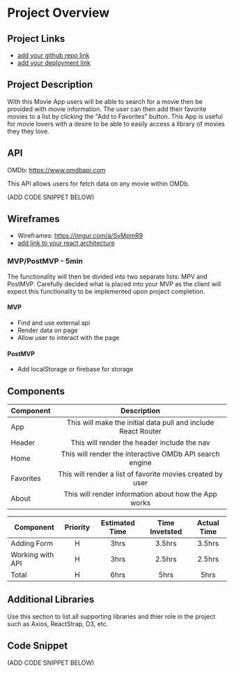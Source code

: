 # Project Overview

## Project Links

- [add your github repo link]()
- [add your deployment link]()

## Project Description

With this Movie App users will be able to search for a movie then be provided with movie information. The user can then add their favorite movies to a list by clicking the "Add to Favorites" button. This App is useful for movie lovers with a desire to be able to easily access a library of movies they they love.

## API

OMDb: https://www.omdbapi.com

This API allows users for fetch data on any movie within OMDb.

(ADD CODE SNIPPET BELOW)


## Wireframes

- Wireframes: https://imgur.com/a/SvMpmR9
- [add link to your react architecture]()


### MVP/PostMVP - 5min

The functionality will then be divided into two separate lists: MPV and PostMVP.  Carefully decided what is placed into your MVP as the client will expect this functionality to be implemented upon project completion.  

#### MVP
- Find and use external api 
- Render data on page 
- Allow user to interact with the page

#### PostMVP

- Add localStorage or firebase for storage

## Components

| Component | Description | 
| --- | :---: |  
| App | This will make the initial data pull and include React Router| 
| Header | This will render the header include the nav |
| Home | This will render the interactive OMDb API search engine |
| Favorites | This will render a list of favorite movies created by user |
| About | This will render information about how the App works |


| Component | Priority | Estimated Time | Time Invetsted | Actual Time |
| --- | :---: |  :---: | :---: | :---: |
| Adding Form | H | 3hrs| 3.5hrs | 3.5hrs |
| Working with API | H | 3hrs| 2.5hrs | 2.5hrs |
| Total | H | 6hrs| 5hrs | 5hrs |

## Additional Libraries
 Use this section to list all supporting libraries and thier role in the project such as Axios, ReactStrap, D3, etc. 

## Code Snippet

(ADD CODE SNIPPET BELOW)

